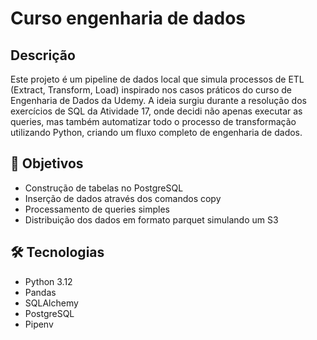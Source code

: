 # Curso engenharia de dados

## Descrição

Este projeto é um pipeline de dados local que simula processos de ETL (Extract, Transform, Load) inspirado nos casos práticos do curso de Engenharia de Dados da Udemy.
A ideia surgiu durante a resolução dos exercícios de SQL da Atividade 17, onde decidi não apenas executar as queries, mas também automatizar todo o processo de transformação utilizando Python, criando um fluxo completo de engenharia de dados.

## 🚀 Objetivos

- Construção de tabelas no PostgreSQL
- Inserção de dados através dos comandos copy
- Processamento de queries simples
- Distribuição dos dados em formato parquet simulando um S3

## 🛠️ Tecnologias
- Python 3.12
- Pandas
- SQLAlchemy
- PostgreSQL
- Pipenv